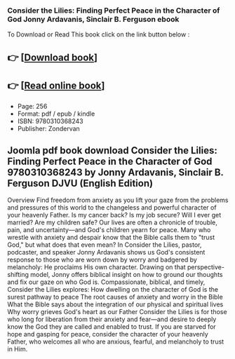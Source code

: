 ### Consider the Lilies: Finding Perfect Peace in the Character of God Jonny Ardavanis, Sinclair B. Ferguson ebook

To Download or Read This book click on the link button below :

## 👉  [**[Download book](http://get-pdfs.com/download.php?group=book&from=github.com&id=716733&lnk=1063 "Download book")**]

## 👉  [**[Read online book](http://get-pdfs.com/download.php?group=book&from=github.com&id=716733&lnk=1063 "Read online book")**]


* Page: 256
* Format: pdf / epub / kindle
* ISBN: 9780310368243
* Publisher: Zondervan



## Joomla pdf book download Consider the Lilies: Finding Perfect Peace in the Character of God 9780310368243 by Jonny Ardavanis, Sinclair B. Ferguson DJVU (English Edition)


Overview
Find freedom from anxiety as you lift your gaze from the problems and pressures of this world to the changeless and powerful character of your heavenly Father. Is my cancer back? Is my job secure? Will I ever get married? Are my children safe? Our lives are often a chronicle of trouble, pain, and uncertainty—and God&#039;s children yearn for peace. Many who wrestle with anxiety and despair know that the Bible calls them to &quot;trust God,&quot; but what does that even mean? In Consider the Lilies, pastor, podcaster, and speaker Jonny Ardavanis shows us God&#039;s consistent response to those who are worn down by worry and badgered by melancholy: He proclaims His own character. Drawing on that perspective-shifting model, Jonny offers biblical insight on how to ground our thoughts and fix our gaze on who God is. Compassionate, biblical, and timely, Consider the Lilies explores: How dwelling on the character of God is the surest pathway to peace The root causes of anxiety and worry in the Bible What the Bible says about the integration of our physical and spiritual lives Why worry grieves God&#039;s heart as our Father Consider the Lilies is for those who long for liberation from their anxiety and fear—and desire to deeply know the God they are called and enabled to trust. If you are starved for hope and gasping for peace, consider the character of your heavenly Father, who welcomes all who are anxious, fearful, and melancholy to trust in Him.




